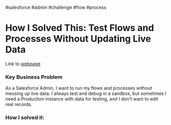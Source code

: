 #salesforce #admin #challenge #flow #process 
# How I Solved This: Test Flows and Processes Without Updating Live Data

Link to [webpage](https://admin.salesforce.com/blog/2020/how-i-solved-this-the-adminflag-field)

### Key Business Problem
As a Salesforce Admin, I want to run my flows and processes without messing up live data. I always test and debug in a sandbox, but sometimes I need a Production instance with data for testing, and I don’t want to edit real records.

### How I solved it: